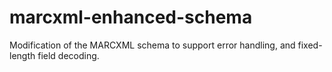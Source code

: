 # marcxml-enhanced-schema
Modification of the MARCXML schema to support error handling, and fixed-length field decoding.
